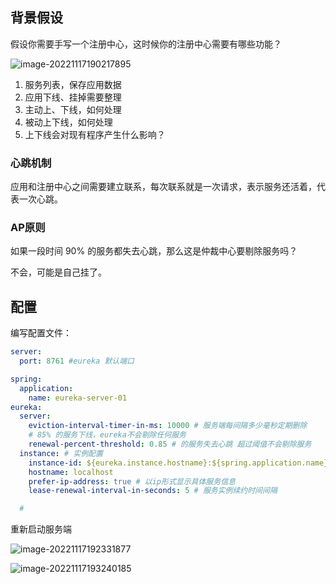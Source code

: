 ## 背景假设

假设你需要手写一个注册中心，这时候你的注册中心需要有哪些功能？

![image-20221117190217895](https://pic-1257412153.cos.ap-nanjing.myqcloud.com/images/2022/11/17/image-20221117190217895-59eabf.png)

1. 服务列表，保存应用数据
2. 应用下线、挂掉需要整理
3. 主动上、下线，如何处理
4. 被动上下线，如何处理
5. 上下线会对现有程序产生什么影响？



### 心跳机制

应用和注册中心之间需要建立联系，每次联系就是一次请求，表示服务还活着，代表一次心跳。



### AP原则

如果一段时间 90% 的服务都失去心跳，那么这是仲裁中心要剔除服务吗？

不会，可能是自己挂了。



## 配置

编写配置文件：

```yaml
server:
  port: 8761 #eureka 默认端口

spring:
  application:
    name: eureka-server-01
eureka:
  server:
    eviction-interval-timer-in-ms: 10000 # 服务端每间隔多少毫秒定期删除
    # 85% 的服务下线，eureka不会剔除任何服务
    renewal-percent-threshold: 0.85 # 的服务失去心跳 超过阈值不会剔除服务
  instance: # 实例配置
    instance-id: ${eureka.instance.hostname}:${spring.application.name}:${server.port} # 主机名称：应用名称：端口号
    hostname: localhost
    prefer-ip-address: true # 以ip形式显示具体服务信息
    lease-renewal-interval-in-seconds: 5 # 服务实例续约时间间隔

  #
```

重新启动服务端

![image-20221117192331877](https://pic-1257412153.cos.ap-nanjing.myqcloud.com/images/2022/11/17/image-20221117192331877-36898a.png)



![image-20221117193240185](https://pic-1257412153.cos.ap-nanjing.myqcloud.com/images/2022/11/17/image-20221117193240185-347f21.png)